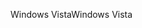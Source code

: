 <span data-ttu-id="58ac3-101">Windows Vista</span><span class="sxs-lookup"><span data-stu-id="58ac3-101">Windows Vista</span></span>